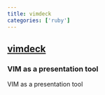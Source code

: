 ```yaml
---
title: vimdeck
categories: ['ruby']
---
```

## [vimdeck](https://github.com/tybenz/vimdeck)

### VIM as a presentation tool


VIM as a presentation tool

